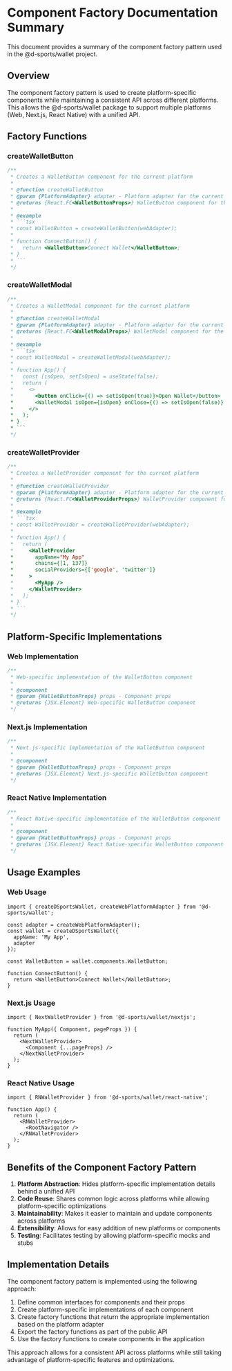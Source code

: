# Component Factory Documentation Summary

This document provides a summary of the component factory pattern used in the @d-sports/wallet project.

## Overview

The component factory pattern is used to create platform-specific components while maintaining a consistent API across different platforms. This allows the @d-sports/wallet package to support multiple platforms (Web, Next.js, React Native) with a unified API.

## Factory Functions

### createWalletButton

```typescript
/**
 * Creates a WalletButton component for the current platform
 * 
 * @function createWalletButton
 * @param {PlatformAdapter} adapter - Platform adapter for the current environment
 * @returns {React.FC<WalletButtonProps>} WalletButton component for the current platform
 * 
 * @example
 * ```tsx
 * const WalletButton = createWalletButton(webAdapter);
 * 
 * function ConnectButton() {
 *   return <WalletButton>Connect Wallet</WalletButton>;
 * }
 * ```
 */
```

### createWalletModal

```typescript
/**
 * Creates a WalletModal component for the current platform
 * 
 * @function createWalletModal
 * @param {PlatformAdapter} adapter - Platform adapter for the current environment
 * @returns {React.FC<WalletModalProps>} WalletModal component for the current platform
 * 
 * @example
 * ```tsx
 * const WalletModal = createWalletModal(webAdapter);
 * 
 * function App() {
 *   const [isOpen, setIsOpen] = useState(false);
 *   return (
 *     <>
 *       <button onClick={() => setIsOpen(true)}>Open Wallet</button>
 *       <WalletModal isOpen={isOpen} onClose={() => setIsOpen(false)} />
 *     </>
 *   );
 * }
 * ```
 */
```

### createWalletProvider

```typescript
/**
 * Creates a WalletProvider component for the current platform
 * 
 * @function createWalletProvider
 * @param {PlatformAdapter} adapter - Platform adapter for the current environment
 * @returns {React.FC<WalletProviderProps>} WalletProvider component for the current platform
 * 
 * @example
 * ```tsx
 * const WalletProvider = createWalletProvider(webAdapter);
 * 
 * function App() {
 *   return (
 *     <WalletProvider
 *       appName="My App"
 *       chains={[1, 137]}
 *       socialProviders={['google', 'twitter']}
 *     >
 *       <MyApp />
 *     </WalletProvider>
 *   );
 * }
 * ```
 */
```

## Platform-Specific Implementations

### Web Implementation

```typescript
/**
 * Web-specific implementation of the WalletButton component
 * 
 * @component
 * @param {WalletButtonProps} props - Component props
 * @returns {JSX.Element} Web-specific WalletButton component
 */
```

### Next.js Implementation

```typescript
/**
 * Next.js-specific implementation of the WalletButton component
 * 
 * @component
 * @param {WalletButtonProps} props - Component props
 * @returns {JSX.Element} Next.js-specific WalletButton component
 */
```

### React Native Implementation

```typescript
/**
 * React Native-specific implementation of the WalletButton component
 * 
 * @component
 * @param {WalletButtonProps} props - Component props
 * @returns {JSX.Element} React Native-specific WalletButton component
 */
```

## Usage Examples

### Web Usage

```tsx
import { createDSportsWallet, createWebPlatformAdapter } from '@d-sports/wallet';

const adapter = createWebPlatformAdapter();
const wallet = createDSportsWallet({
  appName: 'My App',
  adapter
});

const WalletButton = wallet.components.WalletButton;

function ConnectButton() {
  return <WalletButton>Connect Wallet</WalletButton>;
}
```

### Next.js Usage

```tsx
import { NextWalletProvider } from '@d-sports/wallet/nextjs';

function MyApp({ Component, pageProps }) {
  return (
    <NextWalletProvider>
      <Component {...pageProps} />
    </NextWalletProvider>
  );
}
```

### React Native Usage

```tsx
import { RNWalletProvider } from '@d-sports/wallet/react-native';

function App() {
  return (
    <RNWalletProvider>
      <RootNavigator />
    </RNWalletProvider>
  );
}
```

## Benefits of the Component Factory Pattern

1. **Platform Abstraction**: Hides platform-specific implementation details behind a unified API
2. **Code Reuse**: Shares common logic across platforms while allowing platform-specific optimizations
3. **Maintainability**: Makes it easier to maintain and update components across platforms
4. **Extensibility**: Allows for easy addition of new platforms or components
5. **Testing**: Facilitates testing by allowing platform-specific mocks and stubs

## Implementation Details

The component factory pattern is implemented using the following approach:

1. Define common interfaces for components and their props
2. Create platform-specific implementations of each component
3. Create factory functions that return the appropriate implementation based on the platform adapter
4. Export the factory functions as part of the public API
5. Use the factory functions to create components in the application

This approach allows for a consistent API across platforms while still taking advantage of platform-specific features and optimizations.